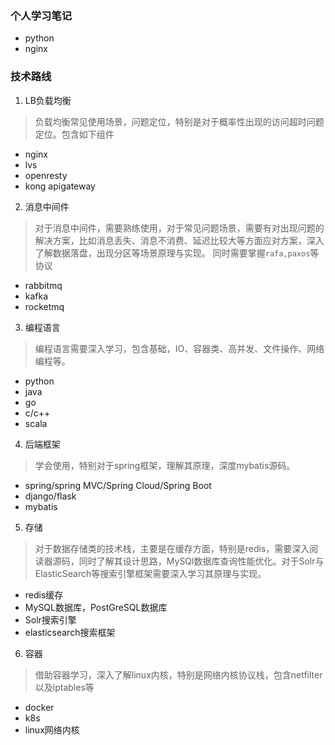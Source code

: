### 个人学习笔记
- python
- nginx

### 技术路线
1. LB负载均衡
> 负载均衡常见使用场景，问题定位，特别是对于概率性出现的访问超时问题定位。包含如下组件
- nginx
- lvs
- openresty
- kong apigateway
2. 消息中间件
> 对于消息中间件，需要熟练使用，对于常见问题场景，需要有对出现问题的解决方案，比如消息丢失、消息不消费、延迟比较大等方面应对方案，深入了解数据落盘，出现分区等场景原理与实现。
同时需要掌握```rafa,paxos```等协议
- rabbitmq
- kafka
- rocketmq
3. 编程语言
> 编程语言需要深入学习，包含基础，IO、容器类、高并发、文件操作、网络编程等。

- python
- java
- go
- c/c++
- scala

4. 后端框架
> 学会使用，特别对于spring框架，理解其原理，深度mybatis源码。

- spring/spring MVC/Spring Cloud/Spring Boot
- django/flask
- mybatis

5. 存储
> 对于数据存储类的技术栈，主要是在缓存方面，特别是redis，需要深入阅读器源码，同时了解其设计思路，MySQl数据库查询性能优化。对于Solr与ElasticSearch等搜索引擎框架需要深入学习其原理与实现。
- redis缓存
- MySQL数据库，PostGreSQL数据库
- Solr搜索引擎
- elasticsearch搜索框架

6. 容器
> 借助容器学习，深入了解linux内核，特别是网络内核协议栈，包含netfilter以及iptables等
- docker
- k8s
- linux网络内核